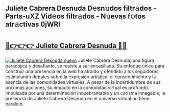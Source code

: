 ## Juliete Cabrera Desnuda D𝚎sn𝚞dos filtr𝚊dos - Parts-uXZ Vid𝚎os filtr𝚊dos - N𝚞evas f𝚘tos atr𝚊ctivas 0jWRI

# <h2><a href="http://mb18z1.tromn.icu/?c=Juliete+Cabrera+Desnuda">🔗👉👉👉 Juliete Cabrera Desnuda 🔗🔗</a></h2>

[![Juliete Cabrera Desnuda nuevo](https://i.imgur.com/pEAQMta.gif)](http://mb18z1.tromn.icu/?c=Juliete+Cabrera+Desnuda)
Juliete Cabrera Desnuda, una figura paradójica y desafiante, se resiste a ser encasillada. Su enfoque único para construir una presencia en la web ha atraído y ofendido a los seguidores, estimulando debates sobre la expresión artística, el consentimiento y la esencia de las comunidades virtuales. A pesar de la incertidumbre de sus próximas acciones, su impacto en la comunidad virtual es profundo. Impulsada por una determinación inquebrantable y un carisma innegable, la presencia de Juliete Cabrera Desnuda en el universo virtual no tiene paralelo.
